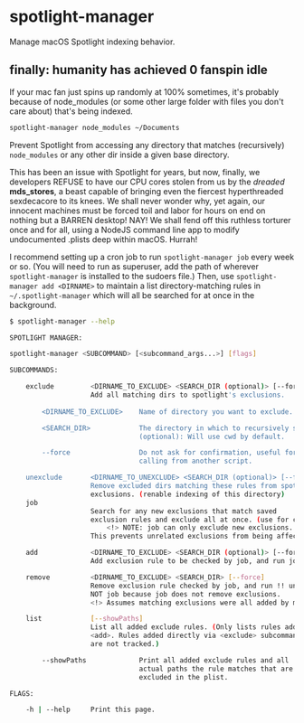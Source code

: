 # spotlight-manager

Manage macOS Spotlight indexing behavior.

## finally: humanity has achieved 0 fanspin idle

If your mac fan just spins up randomly at 100% sometimes, it's probably because of node_modules (or some other large folder with files you don't care about) that's being indexed.


```bash
spotlight-manager node_modules ~/Documents
```

Prevent Spotlight from accessing any directory that matches (recursively) `node_modules` or any other dir inside a given base directory.


This has been an issue with Spotlight for years, but now, finally, we developers 
REFUSE to have our CPU cores stolen from us by the *dreaded* **mds_stores**, 
a beast capable of bringing even the fiercest hyperthreaded sexdecacore to its knees. 
We shall never wonder why, yet again, our innocent machines must be forced toil and labor for
hours on end on nothing but a BARREN desktop! NAY! We shall fend off this ruthless torturer once and
for all, using a NodeJS command line app to modify undocumented .plists deep within macOS. Hurrah!


I recommend setting up a cron job to run `spotlight-manager job` every week or so. 
(You will need to run as superuser, add the path of wherever `spotlight-manager` is installed to the sudoers file.)
Then, use `spotlight-manager add <DIRNAME>` to maintain a list directory-matching rules in `~/.spotlight-manager` which will all be searched for at once in the background.

```bash
$ spotlight-manager --help

SPOTLIGHT MANAGER:

spotlight-manager <SUBCOMMAND> [<subcommand_args...>] [flags]

SUBCOMMANDS:

    exclude         <DIRNAME_TO_EXCLUDE> <SEARCH_DIR (optional)> [--force]
                    Add all matching dirs to spotlight's exclusions.
        
        <DIRNAME_TO_EXCLUDE>    Name of directory you want to exclude.

        <SEARCH_DIR>            The directory in which to recursively search.
                                (optional): Will use cwd by default.

        --force                 Do not ask for confirmation, useful for 
                                calling from another script.

    unexclude       <DIRNAME_TO_UNEXCLUDE> <SEARCH_DIR (optional)> [--force]
                    Remove excluded dirs matching these rules from spotlight's 
                    exclusions. (renable indexing of this directory)
    job   
                    Search for any new exclusions that match saved 
                    exclusion rules and exclude all at once. (use for cron job)
                        <!> NOTE: job can only exclude new exclusions. <!> 
                    This prevents unrelated exclusions from being affected.

    add             <DIRNAME_TO_EXCLUDE> <SEARCH_DIR (optional)> [--force]
                    Add exclusion rule to be checked by job, and run job once.

    remove          <DIRNAME_TO_EXCLUDE> <SEARCH_DIR> [--force]
                    Remove exclusion rule checked by job, and run !! unexclude !!
                    NOT job because job does not remove exclusions.
                    <!> Assumes matching exclusions were all added by manager <!>

    list            [--showPaths] 
                    List all added exclude rules. (Only lists rules added via 
                    <add>. Rules added directly via <exclude> subcommand
                    are not tracked.)

        --showPaths             Print all added exclude rules and all 
                                actual paths the rule matches that are
                                excluded in the plist.

FLAGS:

    -h | --help     Print this page.
```

